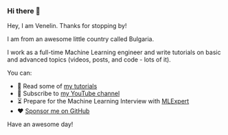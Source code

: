 ### Hi there 👋

Hey, I am Venelin. Thanks for stopping by!

I am from an awesome little country called Bulgaria.

I work as a full-time Machine Learning engineer and write tutorials on basic and advanced topics (videos, posts, and code - lots of it).

You can:

- 📖  Read some of [my tutorials](https://curiousily.com/) 
- 🍿  Subscribe to [my YouTube channel](http://bit.ly/venelin-subscribe)
- ⏳  Prepare for the Machine Learning Interview with [MLExpert](https://mlexpert.io/)
- ❤️  [Sponsor me on GitHub](https://github.com/sponsors/curiousily)

Have an awesome day!
